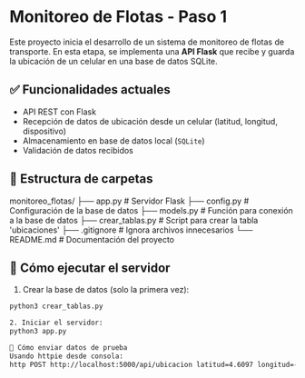 # Monitoreo de Flotas - Paso 1

Este proyecto inicia el desarrollo de un sistema de monitoreo de flotas de transporte.
En esta etapa, se implementa una **API Flask** que recibe y guarda la ubicación de un celular en una base de datos SQLite.

## ✅ Funcionalidades actuales

* API REST con Flask
* Recepción de datos de ubicación desde un celular (latitud, longitud, dispositivo)
* Almacenamiento en base de datos local (`SQLite`)
* Validación de datos recibidos

## 🧱 Estructura de carpetas
monitoreo_flotas/
├── app.py # Servidor Flask
├── config.py # Configuración de la base de datos
├── models.py # Función para conexión a la base de datos
├── crear_tablas.py # Script para crear la tabla 'ubicaciones'
├── .gitignore # Ignora archivos innecesarios
└── README.md # Documentación del proyecto

## 🧪 Cómo ejecutar el servidor

1. Crear la base de datos (solo la primera vez):

```bash
python3 crear_tablas.py

2. Iniciar el servidor:
python3 app.py

📡 Cómo enviar datos de prueba
Usando httpie desde consola:
http POST http://localhost:5000/api/ubicacion latitud=4.6097 longitud=-74.0817 dispositivo=celular_juan

